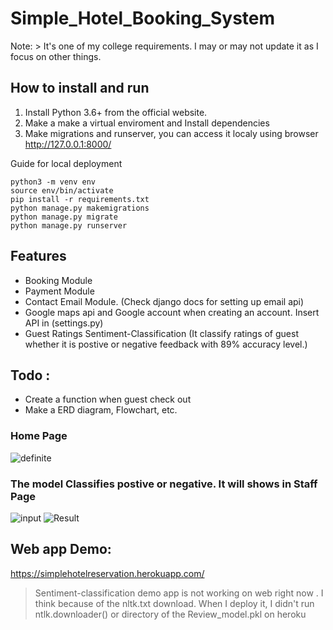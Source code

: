 # Simple_Hotel_Booking_System

Note: > It's one of my college requirements. I may or may not update it as I focus on other things.

## How to install and run
1. Install Python 3.6+ from the official website.
2. Make a make a virtual enviroment and Install dependencies 
3. Make migrations and runserver, you can access it localy using browser http://127.0.0.1:8000/

Guide for local deployment 
```
python3 -m venv env
source env/bin/activate  
pip install -r requirements.txt
python manage.py makemigrations
python manage.py migrate
python manage.py runserver

```
## Features
* Booking Module 
* Payment Module 
* Contact Email Module. (Check django docs for setting up email api)
* Google maps api and Google account when creating an account. Insert API in (settings.py)
* Guest Ratings Sentiment-Classification (It classify ratings of guest whether it is postive or negative feedback with 89% accuracy level.)

## Todo :
* Create a function when guest check out  
* Make a ERD diagram, Flowchart, etc. 

### Home Page
![definite](https://i.ibb.co/3pNFFPq/Screenshot-2021-12-15-07-10-37.png)

### The model Classifies postive or negative. It will shows in Staff Page 
![input](https://i.ibb.co/ZckbCPV/Screenshot-2021-12-15-07-15-15.png)
![Result](https://i.ibb.co/tKJFbWh/Screenshot-2021-12-15-07-21-03.png)

##  Web app Demo: 
https://simplehotelreservation.herokuapp.com/
> Sentiment-classification demo app is not working on web right now . 
> I think because of the nltk.txt download. When I deploy it, I didn't run ntlk.downloader() or directory of the Review_model.pkl on heroku 


